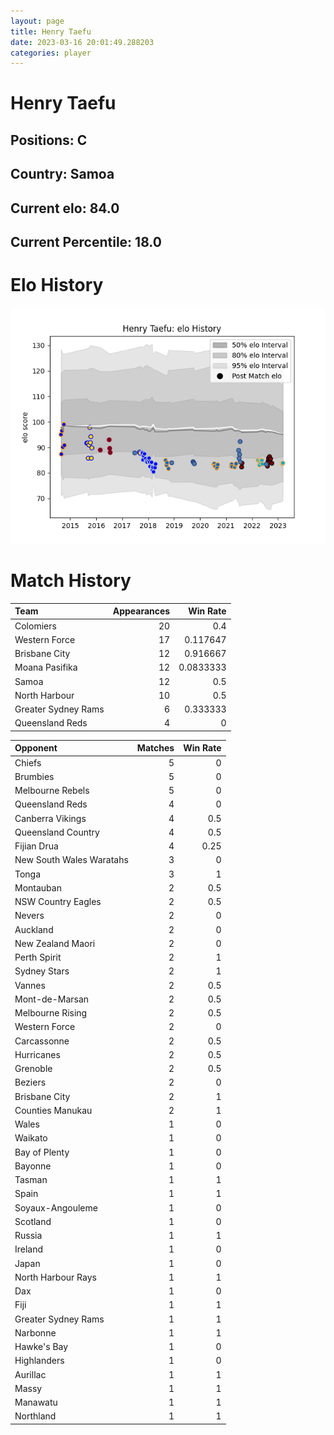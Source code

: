 ```yaml
---  
layout: page  
title: Henry Taefu  
date: 2023-03-16 20:01:49.288203  
categories: player  
---
```

# Henry Taefu

## Positions: C

## Country: Samoa

## Current elo: 84.0

## Current Percentile: 18.0

# Elo History


![elo history](history_HenryTaefu.png)
# Match History


| Team                |   Appearances |   Win Rate |
|:--------------------|--------------:|-----------:|
| Colomiers           |            20 |  0.4       |
| Western Force       |            17 |  0.117647  |
| Brisbane City       |            12 |  0.916667  |
| Moana Pasifika      |            12 |  0.0833333 |
| Samoa               |            12 |  0.5       |
| North Harbour       |            10 |  0.5       |
| Greater Sydney Rams |             6 |  0.333333  |
| Queensland Reds     |             4 |  0         |

| Opponent                 |   Matches |   Win Rate |
|:-------------------------|----------:|-----------:|
| Chiefs                   |         5 |       0    |
| Brumbies                 |         5 |       0    |
| Melbourne Rebels         |         5 |       0    |
| Queensland Reds          |         4 |       0    |
| Canberra Vikings         |         4 |       0.5  |
| Queensland Country       |         4 |       0.5  |
| Fijian Drua              |         4 |       0.25 |
| New South Wales Waratahs |         3 |       0    |
| Tonga                    |         3 |       1    |
| Montauban                |         2 |       0.5  |
| NSW Country Eagles       |         2 |       0.5  |
| Nevers                   |         2 |       0    |
| Auckland                 |         2 |       0    |
| New Zealand Maori        |         2 |       0    |
| Perth Spirit             |         2 |       1    |
| Sydney Stars             |         2 |       1    |
| Vannes                   |         2 |       0.5  |
| Mont-de-Marsan           |         2 |       0.5  |
| Melbourne Rising         |         2 |       0.5  |
| Western Force            |         2 |       0    |
| Carcassonne              |         2 |       0.5  |
| Hurricanes               |         2 |       0.5  |
| Grenoble                 |         2 |       0.5  |
| Beziers                  |         2 |       0    |
| Brisbane City            |         2 |       1    |
| Counties Manukau         |         2 |       1    |
| Wales                    |         1 |       0    |
| Waikato                  |         1 |       0    |
| Bay of Plenty            |         1 |       0    |
| Bayonne                  |         1 |       0    |
| Tasman                   |         1 |       1    |
| Spain                    |         1 |       1    |
| Soyaux-Angouleme         |         1 |       0    |
| Scotland                 |         1 |       0    |
| Russia                   |         1 |       1    |
| Ireland                  |         1 |       0    |
| Japan                    |         1 |       0    |
| North Harbour Rays       |         1 |       1    |
| Dax                      |         1 |       0    |
| Fiji                     |         1 |       1    |
| Greater Sydney Rams      |         1 |       1    |
| Narbonne                 |         1 |       1    |
| Hawke's Bay              |         1 |       0    |
| Highlanders              |         1 |       0    |
| Aurillac                 |         1 |       1    |
| Massy                    |         1 |       1    |
| Manawatu                 |         1 |       1    |
| Northland                |         1 |       1    |